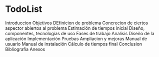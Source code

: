 # TodoList
Introduccion
  Objetivos
  DEfinicion de problema
  Concrecion de ciertos aspector abiertos al problema
Estimación de tiempos inicial
Diseño, componentes, tecnologías de uso
Fases de trabajo
  Analisis
  Diseño de la aplicación
  Implementación
  Pruebas
  Ampliacion y mejoras
  Manual de usuario
  Manual de instalación
Cálculo de tiempos final
Conclusion
Bibliografía
Anexos
